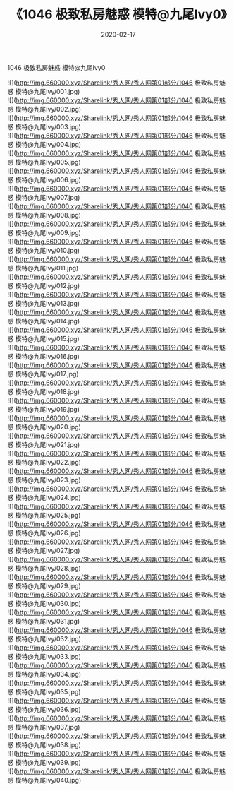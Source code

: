 ﻿---
layout: post
title:  《1046 极致私房魅惑 模特@九尾Ivy0》
date:   2020-02-17
img: http://img.660000.xyz/Sharelink/秀人网/秀人网第01部分/1046 极致私房魅惑 模特@九尾Ivy0/000.jpg
categories: [美女, 清纯, 唯美]
---

1046 极致私房魅惑 模特@九尾Ivy0

  ![](http://img.660000.xyz/Sharelink/秀人网/秀人网第01部分/1046 极致私房魅惑 模特@九尾Ivy/001.jpg) <br> ![](http://img.660000.xyz/Sharelink/秀人网/秀人网第01部分/1046 极致私房魅惑 模特@九尾Ivy/002.jpg) <br> ![](http://img.660000.xyz/Sharelink/秀人网/秀人网第01部分/1046 极致私房魅惑 模特@九尾Ivy/003.jpg) <br> ![](http://img.660000.xyz/Sharelink/秀人网/秀人网第01部分/1046 极致私房魅惑 模特@九尾Ivy/004.jpg) <br> ![](http://img.660000.xyz/Sharelink/秀人网/秀人网第01部分/1046 极致私房魅惑 模特@九尾Ivy/005.jpg) <br> ![](http://img.660000.xyz/Sharelink/秀人网/秀人网第01部分/1046 极致私房魅惑 模特@九尾Ivy/006.jpg) <br> ![](http://img.660000.xyz/Sharelink/秀人网/秀人网第01部分/1046 极致私房魅惑 模特@九尾Ivy/007.jpg) <br> ![](http://img.660000.xyz/Sharelink/秀人网/秀人网第01部分/1046 极致私房魅惑 模特@九尾Ivy/008.jpg) <br> ![](http://img.660000.xyz/Sharelink/秀人网/秀人网第01部分/1046 极致私房魅惑 模特@九尾Ivy/009.jpg) <br> ![](http://img.660000.xyz/Sharelink/秀人网/秀人网第01部分/1046 极致私房魅惑 模特@九尾Ivy/010.jpg) <br> ![](http://img.660000.xyz/Sharelink/秀人网/秀人网第01部分/1046 极致私房魅惑 模特@九尾Ivy/011.jpg) <br> ![](http://img.660000.xyz/Sharelink/秀人网/秀人网第01部分/1046 极致私房魅惑 模特@九尾Ivy/012.jpg) <br> ![](http://img.660000.xyz/Sharelink/秀人网/秀人网第01部分/1046 极致私房魅惑 模特@九尾Ivy/013.jpg) <br> ![](http://img.660000.xyz/Sharelink/秀人网/秀人网第01部分/1046 极致私房魅惑 模特@九尾Ivy/014.jpg) <br> ![](http://img.660000.xyz/Sharelink/秀人网/秀人网第01部分/1046 极致私房魅惑 模特@九尾Ivy/015.jpg) <br> ![](http://img.660000.xyz/Sharelink/秀人网/秀人网第01部分/1046 极致私房魅惑 模特@九尾Ivy/016.jpg) <br> ![](http://img.660000.xyz/Sharelink/秀人网/秀人网第01部分/1046 极致私房魅惑 模特@九尾Ivy/017.jpg) <br> ![](http://img.660000.xyz/Sharelink/秀人网/秀人网第01部分/1046 极致私房魅惑 模特@九尾Ivy/018.jpg) <br> ![](http://img.660000.xyz/Sharelink/秀人网/秀人网第01部分/1046 极致私房魅惑 模特@九尾Ivy/019.jpg) <br> ![](http://img.660000.xyz/Sharelink/秀人网/秀人网第01部分/1046 极致私房魅惑 模特@九尾Ivy/020.jpg) <br> ![](http://img.660000.xyz/Sharelink/秀人网/秀人网第01部分/1046 极致私房魅惑 模特@九尾Ivy/021.jpg) <br> ![](http://img.660000.xyz/Sharelink/秀人网/秀人网第01部分/1046 极致私房魅惑 模特@九尾Ivy/022.jpg) <br> ![](http://img.660000.xyz/Sharelink/秀人网/秀人网第01部分/1046 极致私房魅惑 模特@九尾Ivy/023.jpg) <br> ![](http://img.660000.xyz/Sharelink/秀人网/秀人网第01部分/1046 极致私房魅惑 模特@九尾Ivy/024.jpg) <br> ![](http://img.660000.xyz/Sharelink/秀人网/秀人网第01部分/1046 极致私房魅惑 模特@九尾Ivy/025.jpg) <br> ![](http://img.660000.xyz/Sharelink/秀人网/秀人网第01部分/1046 极致私房魅惑 模特@九尾Ivy/026.jpg) <br> ![](http://img.660000.xyz/Sharelink/秀人网/秀人网第01部分/1046 极致私房魅惑 模特@九尾Ivy/027.jpg) <br> ![](http://img.660000.xyz/Sharelink/秀人网/秀人网第01部分/1046 极致私房魅惑 模特@九尾Ivy/028.jpg) <br> ![](http://img.660000.xyz/Sharelink/秀人网/秀人网第01部分/1046 极致私房魅惑 模特@九尾Ivy/029.jpg) <br> ![](http://img.660000.xyz/Sharelink/秀人网/秀人网第01部分/1046 极致私房魅惑 模特@九尾Ivy/030.jpg) <br> ![](http://img.660000.xyz/Sharelink/秀人网/秀人网第01部分/1046 极致私房魅惑 模特@九尾Ivy/031.jpg) <br> ![](http://img.660000.xyz/Sharelink/秀人网/秀人网第01部分/1046 极致私房魅惑 模特@九尾Ivy/032.jpg) <br> ![](http://img.660000.xyz/Sharelink/秀人网/秀人网第01部分/1046 极致私房魅惑 模特@九尾Ivy/033.jpg) <br> ![](http://img.660000.xyz/Sharelink/秀人网/秀人网第01部分/1046 极致私房魅惑 模特@九尾Ivy/034.jpg) <br> ![](http://img.660000.xyz/Sharelink/秀人网/秀人网第01部分/1046 极致私房魅惑 模特@九尾Ivy/035.jpg) <br> ![](http://img.660000.xyz/Sharelink/秀人网/秀人网第01部分/1046 极致私房魅惑 模特@九尾Ivy/036.jpg) <br> ![](http://img.660000.xyz/Sharelink/秀人网/秀人网第01部分/1046 极致私房魅惑 模特@九尾Ivy/037.jpg) <br> ![](http://img.660000.xyz/Sharelink/秀人网/秀人网第01部分/1046 极致私房魅惑 模特@九尾Ivy/038.jpg) <br> ![](http://img.660000.xyz/Sharelink/秀人网/秀人网第01部分/1046 极致私房魅惑 模特@九尾Ivy/039.jpg) <br> ![](http://img.660000.xyz/Sharelink/秀人网/秀人网第01部分/1046 极致私房魅惑 模特@九尾Ivy/040.jpg) <br>